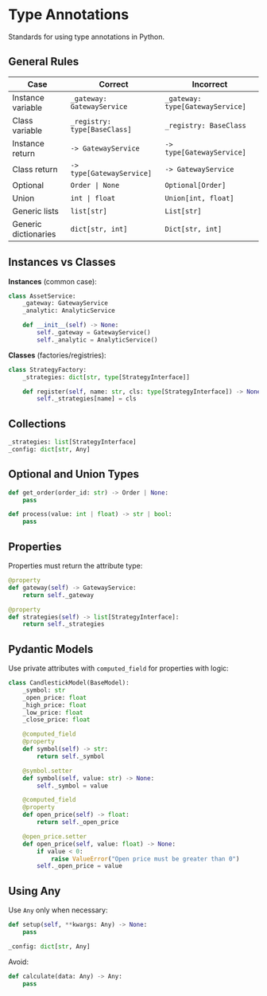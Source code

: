 # Type Annotations

Standards for using type annotations in Python.

## General Rules

| Case                 | Correct                      | Incorrect                        |
| -------------------- | ---------------------------- | -------------------------------- |
| Instance variable    | `_gateway: GatewayService`   | `_gateway: type[GatewayService]` |
| Class variable       | `_registry: type[BaseClass]` | `_registry: BaseClass`           |
| Instance return      | `-> GatewayService`          | `-> type[GatewayService]`        |
| Class return         | `-> type[GatewayService]`    | `-> GatewayService`              |
| Optional             | `Order \| None`              | `Optional[Order]`                |
| Union                | `int \| float`               | `Union[int, float]`              |
| Generic lists        | `list[str]`                  | `List[str]`                      |
| Generic dictionaries | `dict[str, int]`             | `Dict[str, int]`                 |

## Instances vs Classes

**Instances** (common case):

```python
class AssetService:
    _gateway: GatewayService
    _analytic: AnalyticService

    def __init__(self) -> None:
        self._gateway = GatewayService()
        self._analytic = AnalyticService()
```

**Classes** (factories/registries):

```python
class StrategyFactory:
    _strategies: dict[str, type[StrategyInterface]]

    def register(self, name: str, cls: type[StrategyInterface]) -> None:
        self._strategies[name] = cls
```

## Collections

```python
_strategies: list[StrategyInterface]
_config: dict[str, Any]
```

## Optional and Union Types

```python
def get_order(order_id: str) -> Order | None:
    pass

def process(value: int | float) -> str | bool:
    pass
```

## Properties

Properties must return the attribute type:

```python
@property
def gateway(self) -> GatewayService:
    return self._gateway

@property
def strategies(self) -> list[StrategyInterface]:
    return self._strategies
```

## Pydantic Models

Use private attributes with `computed_field` for properties with logic:

```python
class CandlestickModel(BaseModel):
    _symbol: str
    _open_price: float
    _high_price: float
    _low_price: float
    _close_price: float

    @computed_field
    @property
    def symbol(self) -> str:
        return self._symbol

    @symbol.setter
    def symbol(self, value: str) -> None:
        self._symbol = value

    @computed_field
    @property
    def open_price(self) -> float:
        return self._open_price

    @open_price.setter
    def open_price(self, value: float) -> None:
        if value < 0:
            raise ValueError("Open price must be greater than 0")
        self._open_price = value
```

## Using Any

Use `Any` only when necessary:

```python
def setup(self, **kwargs: Any) -> None:
    pass

_config: dict[str, Any]
```

Avoid:

```python
def calculate(data: Any) -> Any:
    pass
```
